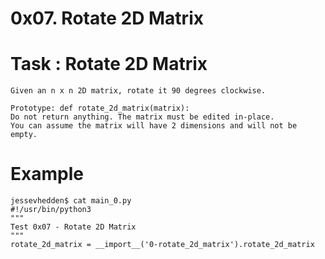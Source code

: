 # 0x07. Rotate 2D Matrix

# Task : Rotate 2D Matrix
    Given an n x n 2D matrix, rotate it 90 degrees clockwise.

    Prototype: def rotate_2d_matrix(matrix):
    Do not return anything. The matrix must be edited in-place.
    You can assume the matrix will have 2 dimensions and will not be empty.

# Example
    jessevhedden$ cat main_0.py
    #!/usr/bin/python3
    """
    Test 0x07 - Rotate 2D Matrix
    """
    rotate_2d_matrix = __import__('0-rotate_2d_matrix').rotate_2d_matrix


